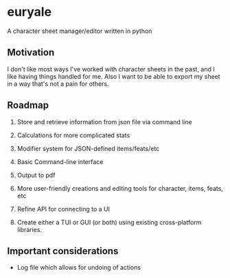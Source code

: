 # euryale

A character sheet manager/editor written in python

## Motivation

I don't like most ways I've worked with character sheets in the past, and I like having things handled for me. Also I want to be able to export my sheet in a way that's not a pain for others.

## Roadmap

1. Store and retrieve information from json file via command line

2. Calculations for more complicated stats

3. Modifier system for JSON-defined items/feats/etc

4. Basic Command-line interface

5. Output to pdf

6. More user-friendly creations and editing tools for character, items, feats, etc

7. Refine API for connecting to a UI

8. Create either a TUI or GUI (or both) using existing cross-platform libraries.


## Important considerations

- Log file which allows for undoing of actions
